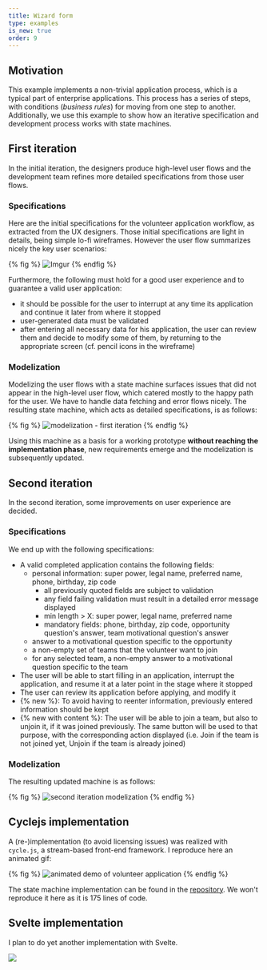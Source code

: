 ```yaml
---
title: Wizard form
type: examples
is_new: true
order: 9
---
```


## Motivation
This example implements a non-trivial application process, which is a typical part of enterprise applications. This process has a series of steps, with conditions (*business rules*) for moving from one step to another. Additionally, we use this example to show how an iterative specification and development process works with state machines.

## First iteration
In the initial iteration, the designers produce high-level user flows and the development team refines more detailed specifications from those user flows.
 
### Specifications
Here are the initial specifications for the volunteer application workflow, as extracted from the UX designers. Those initial specifications are light in details, being simple lo-fi wireframes. However the user flow summarizes nicely the key user scenarios:

{% fig %}
![Imgur](https://imgur.com/xcO9xnY.jpg)
{% endfig %}

Furthermore, the following must hold for a good user experience and to guarantee a valid user application:

- it should be possible for the user to interrupt at any time its application and continue it later from where it stopped 
- user-generated data must be validated 
- after entering all necessary data for his application, the user can review them and decide to modify some of them, by returning to the appropriate screen (cf. pencil icons in the wireframe)

### Modelization
Modelizing the user flows with a state machine surfaces issues that did not appear in the high-level user flow, which catered mostly to the happy path for the user. We have to handle data fetching and error flows nicely. The resulting state machine, which acts as detailed specifications, is as follows:

{% fig %}
![modelization - first iteration](../../graphs/sparks%20application%20process%20with%20comeback%20proper%20syntax%20hierarchical%20fsm.png)
{% endfig %}

Using this machine as a basis for a working prototype **without reaching the implementation phase**, new requirements emerge and the modelization is subsequently updated. 

## Second iteration
In the second iteration, some improvements on user experience are decided. 

### Specifications
We end up with the following specifications:

- A valid completed application contains the following fields: 
  - personal information: super power, legal name, preferred name, phone, birthday, zip code
    - all previously quoted fields are subject to validation
    - any field failing validation must result in a detailed error message displayed
    - min length > X: super power, legal name, preferred name
    - mandatory fields: phone, birthday, zip code, opportunity question's answer, team motivational question's answer 
  - answer to a motivational question specific to the opportunity
  - a non-empty set of teams that the volunteer want to join
  - for any selected team, a non-empty answer to a motivational question specific to the team
- The user will be able to start filling in an application, interrupt the application, and resume it at a later point in the stage where it stopped
- The user can review its application before applying, and modify it
- {% new %}: To avoid having to reenter information, previously entered information should be kept
- {% new with content %}: The user will be able to join a team, but also to unjoin it, if it was joined previously. The same button will be used to that purpose, with the corresponding action displayed (i.e. Join if the team is not joined yet, Unjoin if the team is already joined)

### Modelization
The resulting updated machine is as follows:

{% fig %}
![second iteration modelization](../../graphs/sparks%20application%20process%20with%20comeback%20proper%20syntax%20hierarchical%20fsm%20iter1.1.png) 
{% endfig %}

## Cyclejs implementation

A (re-)implementation (to avoid licensing issues) was realized with `cycle.js`, a stream-based front-end framework. I reproduce here an animated gif:

{% fig %}
![animated demo of volunteer application](../../images/volunteer-app/animated_demo.gif)
{% endfig %}

The state machine implementation can be found in the [repository](https://github.com/brucou/cycle-state-machine-demo/blob/first-iteration-fix/src/processApplication/fsmSpecs.js). We won't reproduce it here as it is 175 lines of code.

## Svelte implementation
I plan to do yet another implementation with Svelte.

![](../../images/coming-soon/under-construction-png-transparent-images-39666.png)
